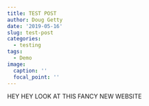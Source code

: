 ```yaml
---
title: TEST POST
author: Doug Getty
date: '2019-05-16'
slug: test-post
categories:
  - testing
tags:
  - Demo
image:
  caption: ''
  focal_point: ''
---
```


HEY HEY LOOK AT THIS FANCY NEW WEBSITE